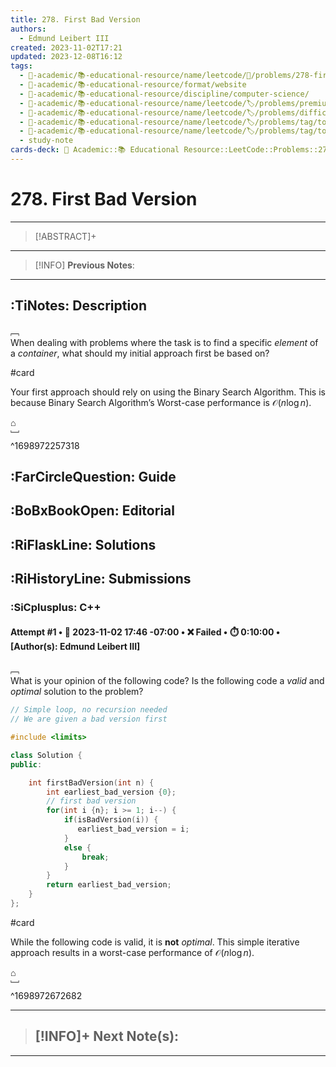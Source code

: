 ```yaml
---
title: 278. First Bad Version
authors:
  - Edmund Leibert III
created: 2023-11-02T17:21
updated: 2023-12-08T16:12
tags:
  - 🔴-academic/📚-educational-resource/name/leetcode/🔖/problems/278-first-bad-version
  - 🔴-academic/📚-educational-resource/format/website
  - 🔴-academic/📚-educational-resource/discipline/computer-science/
  - 🔴-academic/📚-educational-resource/name/leetcode/🏷️/problems/premium/no
  - 🔴-academic/📚-educational-resource/name/leetcode/🏷️/problems/difficulty/easy
  - 🔴-academic/📚-educational-resource/name/leetcode/🏷️/problems/tag/topic/binary-search
  - 🔴-academic/📚-educational-resource/name/leetcode/🏷️/problems/tag/topic/interactive
  - study-note
cards-deck: 🔴 Academic::📚 Educational Resource::LeetCode::Problems::278. First Bad Version
---
```


# 278. First Bad Version

---

> [!ABSTRACT]+
> 

---

> [!INFO]
> **Previous Notes**:
> 

---

## :TiNotes: Description

﹇<br>
When dealing with problems where the task is to find a specific _element_ of a _container_, what should my initial approach first be based on?

#card 

Your first approach should rely on using the Binary Search Algorithm. This is because Binary Search Algorithm’s Worst-case performance is $\mathcal{O}(n \log n)$.

⌂
<br>﹈<br>^1698972257318

## :FarCircleQuestion: Guide

## :BoBxBookOpen: Editorial

## :RiFlaskLine: Solutions

## :RiHistoryLine: Submissions

### :SiCplusplus: C++

#### **Attempt #1** • 📆 2023-11-02 17:46 -07:00 • ❌ Failed • ⏱️ 0:10:00 • \[Author(s): Edmund Leibert III\]

﹇<br>
What is your opinion of the following code? Is the following code a _valid_ and _optimal_ solution to the problem?

```cpp
// Simple loop, no recursion needed
// We are given a bad version first

#include <limits>

class Solution {
public:

    int firstBadVersion(int n) {
        int earliest_bad_version {0};
        // first bad version
        for(int i {n}; i >= 1; i--) {
            if(isBadVersion(i)) {
               earliest_bad_version = i;
            }
            else {
                break;
            }
        }
        return earliest_bad_version;
    }
};
```

#card 

While the following code is valid, it is **not** _optimal_. This simple iterative approach results in a worst-case performance of $\mathcal{O}(n \log n)$.

⌂
<br>﹈<br>^1698972672682





---

> [!INFO]+ 
> **Next Note(s)**:
> - 

---
